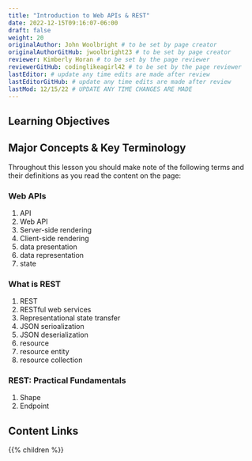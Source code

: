 ```yaml
---
title: "Introduction to Web APIs & REST"
date: 2022-12-15T09:16:07-06:00
draft: false
weight: 20
originalAuthor: John Woolbright # to be set by page creator
originalAuthorGitHub: jwoolbright23 # to be set by page creator
reviewer: Kimberly Horan # to be set by the page reviewer
reviewerGitHub: codinglikeagirl42 # to be set by the page reviewer
lastEditor: # update any time edits are made after review
lastEditorGitHub: # update any time edits are made after review
lastMod: 12/15/22 # UPDATE ANY TIME CHANGES ARE MADE
---
```


## Learning Objectives

## Major Concepts & Key Terminology

Throughout this lesson you should make note of the following terms and their definitions as you read the content on the page:

### Web APIs

1. API
1. Web API
1. Server-side rendering
1. Client-side rendering
1. data presentation
1. data representation
1. state

### What is REST

1. REST
1. RESTful web services
1. Representational state transfer
1. JSON serioalization
1. JSON deserialization
1. resource
1. resource entity
1. resource collection

### REST: Practical Fundamentals

1. Shape
1. Endpoint

## Content Links

{{% children %}}
